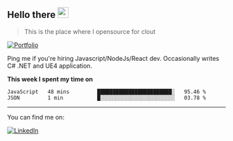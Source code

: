 <h2>Hello there <img src="https://camo.githubusercontent.com/2019d90b5d6b109833b6e130852e36fce013bb14/68747470733a2f2f63756c746f667468657061727479706172726f742e636f6d2f706172726f74732f68642f6c6170746f705f706172726f742e676966" width="25px"></h2>

>This is the place where I opensource for clout

[![Portfolio](https://img.shields.io/badge/web-portfolio-black)](https://izqalan.github.io/?utm_source=github&utm_medium=social&utm_campaign=portfolio)

Ping me if you're hiring Javascript/NodeJs/React dev. Occasionally writes C# .NET and UE4 application.

**This week I spent my time on**
<!--START_SECTION:waka-->
```text
JavaScript   48 mins         ████████████████████████░   95.46 % 
JSON         1 min           █░░░░░░░░░░░░░░░░░░░░░░░░   03.78 % 
```
<!--END_SECTION:waka-->
___

You can find me on:

[![LinkedIn](https://img.omvr.io/linkedin.svg)](https://www.linkedin.com/in/izqalan/)
